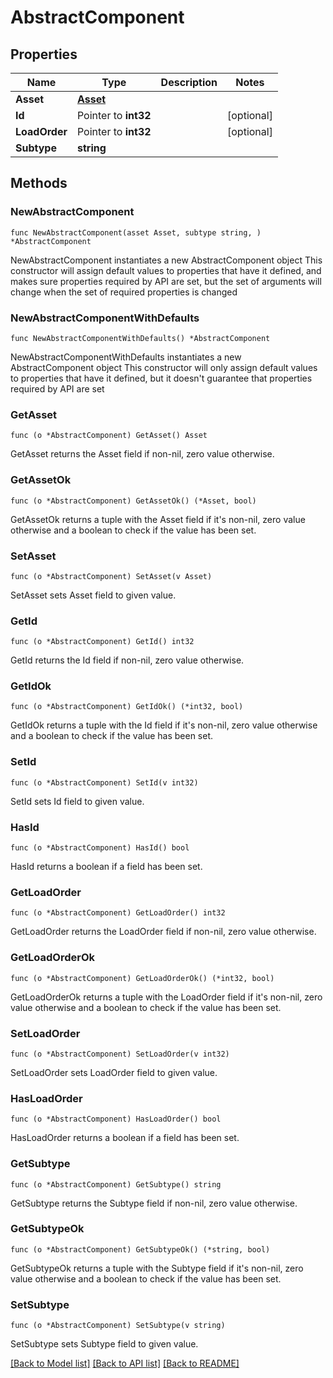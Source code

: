 # AbstractComponent

## Properties

Name | Type | Description | Notes
------------ | ------------- | ------------- | -------------
**Asset** | [**Asset**](Asset.md) |  | 
**Id** | Pointer to **int32** |  | [optional] 
**LoadOrder** | Pointer to **int32** |  | [optional] 
**Subtype** | **string** |  | 

## Methods

### NewAbstractComponent

`func NewAbstractComponent(asset Asset, subtype string, ) *AbstractComponent`

NewAbstractComponent instantiates a new AbstractComponent object
This constructor will assign default values to properties that have it defined,
and makes sure properties required by API are set, but the set of arguments
will change when the set of required properties is changed

### NewAbstractComponentWithDefaults

`func NewAbstractComponentWithDefaults() *AbstractComponent`

NewAbstractComponentWithDefaults instantiates a new AbstractComponent object
This constructor will only assign default values to properties that have it defined,
but it doesn't guarantee that properties required by API are set

### GetAsset

`func (o *AbstractComponent) GetAsset() Asset`

GetAsset returns the Asset field if non-nil, zero value otherwise.

### GetAssetOk

`func (o *AbstractComponent) GetAssetOk() (*Asset, bool)`

GetAssetOk returns a tuple with the Asset field if it's non-nil, zero value otherwise
and a boolean to check if the value has been set.

### SetAsset

`func (o *AbstractComponent) SetAsset(v Asset)`

SetAsset sets Asset field to given value.


### GetId

`func (o *AbstractComponent) GetId() int32`

GetId returns the Id field if non-nil, zero value otherwise.

### GetIdOk

`func (o *AbstractComponent) GetIdOk() (*int32, bool)`

GetIdOk returns a tuple with the Id field if it's non-nil, zero value otherwise
and a boolean to check if the value has been set.

### SetId

`func (o *AbstractComponent) SetId(v int32)`

SetId sets Id field to given value.

### HasId

`func (o *AbstractComponent) HasId() bool`

HasId returns a boolean if a field has been set.

### GetLoadOrder

`func (o *AbstractComponent) GetLoadOrder() int32`

GetLoadOrder returns the LoadOrder field if non-nil, zero value otherwise.

### GetLoadOrderOk

`func (o *AbstractComponent) GetLoadOrderOk() (*int32, bool)`

GetLoadOrderOk returns a tuple with the LoadOrder field if it's non-nil, zero value otherwise
and a boolean to check if the value has been set.

### SetLoadOrder

`func (o *AbstractComponent) SetLoadOrder(v int32)`

SetLoadOrder sets LoadOrder field to given value.

### HasLoadOrder

`func (o *AbstractComponent) HasLoadOrder() bool`

HasLoadOrder returns a boolean if a field has been set.

### GetSubtype

`func (o *AbstractComponent) GetSubtype() string`

GetSubtype returns the Subtype field if non-nil, zero value otherwise.

### GetSubtypeOk

`func (o *AbstractComponent) GetSubtypeOk() (*string, bool)`

GetSubtypeOk returns a tuple with the Subtype field if it's non-nil, zero value otherwise
and a boolean to check if the value has been set.

### SetSubtype

`func (o *AbstractComponent) SetSubtype(v string)`

SetSubtype sets Subtype field to given value.



[[Back to Model list]](../README.md#documentation-for-models) [[Back to API list]](../README.md#documentation-for-api-endpoints) [[Back to README]](../README.md)


